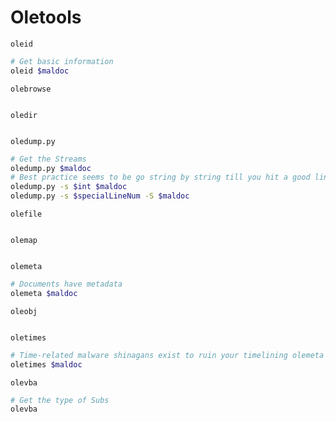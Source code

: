 # Oletools

`oleid`
```bash
# Get basic information 
oleid $maldoc
```
`olebrowse`   
```

```
`oledir` 
```

```
 `oledump.py`
```bash
# Get the Streams 
oledump.py $maldoc
# Best practice seems to be go string by string till you hit a good line
oledump.py -s $int $maldoc
oledump.py -s $specialLineNum -S $maldoc
```
 `olefile`    
```

```
 `olemap`
```

```
`olemeta`     
```bash
# Documents have metadata
olemeta $maldoc
```
`oleobj`
```bash

```
`oletimes`
```bash
# Time-related malware shinagans exist to ruin your timelining olemeta will give false positive
oletimes $maldoc
```
`olevba`
```bash
# Get the type of Subs
olevba
```